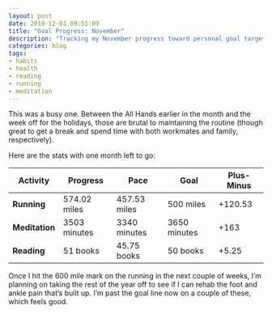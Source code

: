 ```yaml
---
layout: post
date: 2019-12-01 09:51:09
title: "Goal Progress: November"
description: "Tracking my November progress toward personal goal targets for the year."
categories: blog
tags:
- habits
- health
- reading
- running
- meditation
---
```


This was a busy one. Between the All Hands earlier in the month and the week off for the holidays, those are brutal to maintaining the routine (though great to get a break and spend time with both workmates and family, respectively).

Here are the stats with one month left to go:

| Activity       | Progress     | Pace         | Goal         | Plus-Minus                         |
|----------------|--------------|--------------|--------------|------------------------------------|
| **Running**    | 574.02 miles | 457.53 miles | 500 miles    | <span class="green">+120.53</span> |
| **Meditation** | 3503 minutes | 3340 minutes | 3650 minutes | <span class="green">+163</span>    |
| **Reading**    | 51 books     | 45.75 books  | 50 books     | <span class="green">+5.25</span>   |

Once I hit the 600 mile mark on the running in the next couple of weeks, I’m planning on taking the rest of the year off to see if I can rehab the foot and ankle pain that’s built up. I’m past the goal line now on a couple of these, which feels good.
